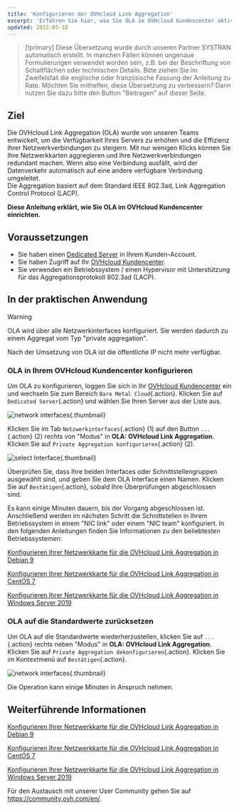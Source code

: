```yaml
---
title: 'Konfigurieren der OVHcloud Link Aggregation'
excerpt: 'Erfahren Sie hier, wie Sie OLA im OVHcloud Kundencenter aktivieren'
updated: 2022-05-18
---
```


> [!primary]
> Diese Übersetzung wurde durch unseren Partner SYSTRAN automatisch erstellt. In manchen Fällen können ungenaue Formulierungen verwendet worden sein, z.B. bei der Beschriftung von Schaltflächen oder technischen Details. Bitte ziehen Sie im Zweifelsfall die englische oder französische Fassung der Anleitung zu Rate. Möchten Sie mithelfen, diese Übersetzung zu verbessern? Dann nutzen Sie dazu bitte den Button "Beitragen" auf dieser Seite.
>

## Ziel

Die OVHcloud Link Aggregation (OLA) wurde von unseren Teams entwickelt, um die Verfügbarkeit Ihres Servers zu erhöhen und die Effizienz Ihrer Netzwerkverbindungen zu steigern. Mit nur wenigen Klicks können Sie Ihre Netzwerkkarten aggregieren und Ihre Netzwerkverbindungen redundant machen. Wenn also eine Verbindung ausfällt, wird der Datenverkehr automatisch auf eine andere verfügbare Verbindung umgeleitet.<br>
Die Aggregation basiert auf dem Standard IEEE 802.3ad, Link Aggregation Control Protocol (LACP).

**Diese Anleitung erklärt, wie Sie OLA im OVHcloud Kundencenter einrichten.**

## Voraussetzungen

- Sie haben einen [Dedicated Server](https://www.ovhcloud.com/de/bare-metal/) in Ihrem Kunden-Account.
- Sie haben Zugriff auf Ihr [OVHcloud Kundencenter](https://www.ovh.com/auth/?action=gotomanager&from=https://www.ovh.de/&ovhSubsidiary=de).
- Sie verwenden ein Betriebssystem / einen Hypervisor mit Unterstützung für das Aggregationsprotokoll 802.3ad (LACP).

## In der praktischen Anwendung

> [!warning]
>
> OLA wird über alle Netzwerkinterfaces konfiguriert. Sie werden dadurch zu einem Aggregat vom Typ "private aggregation".
>
> Nach der Umsetzung von OLA ist die öffentliche IP nicht mehr verfügbar.
>

### OLA in Ihrem OVHcloud Kundencenter konfigurieren

Um OLA zu konfigurieren, loggen Sie sich in Ihr [OVHcloud Kundencenter](https://www.ovh.com/auth/?action=gotomanager&from=https://www.ovh.de/&ovhSubsidiary=de) ein und wechseln Sie zum Bereich `Bare Metal Cloud`{.action}. Klicken Sie auf `Dedicated Server`{.action} und wählen Sie Ihren Server aus der Liste aus.

![network interfaces](images/network_interfaces2022.png){.thumbnail}

Klicken Sie im Tab `Netzwerkinterfaces`{.action} (1) auf den Button `...`{.action} (2) rechts von "Modus" in **OLA: OVHcloud Link Aggregation**. Klicken Sie auf `Private Aggregation konfigurieren`{.action} (2).

![select Interface](images/interface_select2021.png){.thumbnail}

Überprüfen Sie, dass Ihre beiden Interfaces oder Schnittstellengruppen ausgewählt sind, und geben Sie dem OLA Interface einen Namen. Klicken Sie auf `Bestätigen`{.action}, sobald Ihre Überprüfungen abgeschlossen sind.

Es kann einige Minuten dauern, bis der Vorgang abgeschlossen ist. Anschließend werden im nächsten Schritt die Schnittstellen in Ihrem Betriebssystem in einem "NIC link" oder einem "NIC team" konfiguriert. In den folgenden Anleitungen finden Sie Informationen zu den beliebtesten Betriebssystemen:

[Konfigurieren Ihrer Netzwerkkarte für die OVHcloud Link Aggregation in Debian 9](/pages/bare_metal_cloud/dedicated_servers/ola-enable-debian9)

[Konfigurieren Ihrer Netzwerkkarte für die OVHcloud Link Aggregation in CentOS 7](/pages/bare_metal_cloud/dedicated_servers/ola-enable-centos7)

[Konfigurieren Ihrer Netzwerkkarte für die OVHcloud Link Aggregation in Windows Server 2019](/pages/bare_metal_cloud/dedicated_servers/ola-enable-w2k19)

### OLA auf die Standardwerte zurücksetzen

Um OLA auf die Standardwerte wiederherzustellen, klicken Sie auf `...`{.action} rechts neben "Modus" in **OLA: OVHcloud Link Aggregation**. Klicken Sie auf `Private Aggregation dekonfigurieren`{.action}. Klicken Sie im Kontextmenü auf `Bestätigen`{.action}.

![network interfaces](images/default_settings2021.png){.thumbnail}

Die Operation kann einige Minuten in Anspruch nehmen.

## Weiterführende Informationen

[Konfigurieren Ihrer Netzwerkkarte für die OVHcloud Link Aggregation in Debian 9](/pages/bare_metal_cloud/dedicated_servers/ola-enable-debian9)

[Konfigurieren Ihrer Netzwerkkarte für die OVHcloud Link Aggregation in CentOS 7](/pages/bare_metal_cloud/dedicated_servers/ola-enable-centos7)

[Konfigurieren Ihrer Netzwerkkarte für die OVHcloud Link Aggregation in Windows Server 2019](/pages/bare_metal_cloud/dedicated_servers/ola-enable-w2k19)

Für den Austausch mit unserer User Community gehen Sie auf <https://community.ovh.com/en/>.
